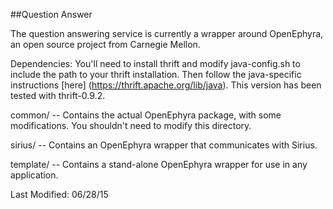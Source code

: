 ##Question Answer

The question answering service is currently a wrapper around OpenEphyra,
an open source project from Carnegie Mellon.

Dependencies: You'll need to install thrift and modify java-config.sh
to include the path to your thrift installation. Then follow the java-specific
instructions [here] (https://thrift.apache.org/lib/java).
This version has been tested with thrift-0.9.2.

common/ -- Contains the actual OpenEphyra package, with some modifications.
 You shouldn't need to modify this directory.

sirius/ -- Contains an OpenEphyra wrapper that communicates with Sirius.

template/ -- Contains a stand-alone OpenEphyra wrapper for use in any application.

Last Modified: 06/28/15
